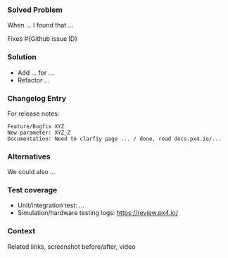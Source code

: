 <!--

Thank you for your contribution!

Get early feedback through
- Dronecode Discord: https://discord.gg/dronecode
- PX4 Discuss: http://discuss.px4.io/
- opening a draft pr and sharing the link

-->

### Solved Problem
When ... I found that ...

Fixes #{Github issue ID}

### Solution
- Add ... for ...
- Refactor ...

### Changelog Entry
For release notes:
```
Feature/Bugfix XYZ
New parameter: XYZ_Z
Documentation: Need to clarfiy page ... / done, read docs.px4.io/...
```

### Alternatives
We could also ...

### Test coverage
- Unit/integration test: ...
- Simulation/hardware testing logs: https://review.px4.io/

### Context
Related links, screenshot before/after, video
